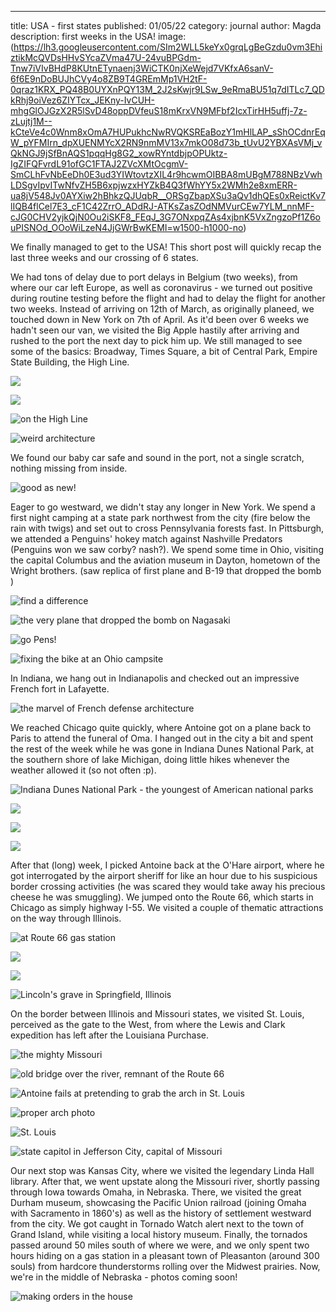 ---
title: USA - first states
published: 01/05/22
category: journal
author: Magda
description: first weeks in the USA!
image: (https://lh3.googleusercontent.com/SIm2WLL5keYx0grqLgBeGzdu0vm3EhiztikMcQVDsHHvSYcaZVma47U-24vuBPGdm-Tnw7iVIvBHdP8KUtnETynaenj3WiCTK0njXeWejd7VKfxA6sanV-6f6E9nDoBUJhCVy4o8ZB9T4GREmMp1VH2tF-0qraz1KRX_PQ48B0UYXnPQY13M_2J2sKwjr9LSw_9eRmaBU51q7dITLc7_QDkRhj9oiVez6ZIYTcx_JEKny-IvCUH-mhgGlOJGzX2R5lSvD48oppDVfeuS18mKrxVN9MFbf2IcxTirHH5uffj-7z-zLujtj1M--kCteVe4c0Wnm8xOmA7HUPukhcNwRVQKSREaBozY1mHlLAP_sShOCdnrEqW_pYFMIrn_dpXUENMYcX2RN9nmMV13x7mkO08d73b_tUvU2YBXAsVMj_vQkNGJ9jSfBnAQS1pqqHg8G2_xowRYntdbjpOPUktz-IgZIFQFvrdL91ofGC1FTAJ2ZVcXMtOcgmV-SmCLhFvNbEeDh0E3ud3YIWtovtzXIL4r9hcwmOIBBA8mUBgM788NBzVwhLDSgvIpvITwNfvZH5B6xpjwzxHYZkB4Q3fWhYY5x2WMh2e8xmERR-ua8jV548Jv0AYXiw2hBhkzQJUqbR__ORSgZbapXSu3aQv1dhQEs0xReictKv7lIQB4flCel7E3_cF1C42ZrrO_ADdRJ-ATKsZasZOdNMVurCEw7YLM_nnMF-cJG0CHV2yjkQjN0Ou2iSKF8_FEqJ_3G7ONxpqZAs4xjbnK5VxZngzoPf1Z6ouPISNOd_OOoWiLzeN4JjGWrBwKEMI=w1500-h1000-no)


We finally managed to get to the USA! This short post will quickly recap the last three weeks and our crossing of 6 states.

We had tons of delay due to port delays in Belgium (two weeks), from where our car left Europe, as well as coronavirus - we turned out positive during routine testing before the flight and had to delay the flight for another two weeks. Instead of arriving on 12th of March, as originally planeed, we touched down in New York on 7th of April. As it'd been over 6 weeks we hadn't seen our van, we visited the Big Apple hastily after arriving and rushed to the port the next day to pick him up. We still managed to see some of the basics: Broadway, Times Square, a bit of Central Park, Empire State Building, the High Line. 

![](https://lh3.googleusercontent.com/dmx3BgFqYnep78H76DVyZr_H34e9_5KWaX3kuIbnei0UcKUYXwSMOngmsUUCt1KHKOwCyQ4zZaXWMgRzKy-vEL5kaEGczgSbxOTzHNQDKjFfLsVaf-8ei7E7Iz1u43SlsoJ13ykCVwek7ILAAZWkahKDm9VscCOlUwLPrqpOJxgfRn7J7xUc0dtN8aYpexKfKzilIwh0HrAuJaLz8uGrumBqCK43ARNCQWngqofh030gHw2kvCGQR_Fb5SQ4yenr2ZkOaxSsfXc_Ithc1FhZBRrulJu2tHK69pHsnIgxYvj487IMLfvZfiLlHSJPZP8Ojemgq6t0eJLEooTTzbQNAi52vSYJ8MPZnx7oFYjKVQdd47DgFRp_8kKusDRyk8XaINkIoJOB_mpJDX8kSy9rxSx5gHdH1sECoEFkb91gPnJaG_p2CgY0QuMB-LRCghXnHGx3qync2_O6x8b0QqY-aeLdufZwQEme1-qrYwoXlNBQL1tw384cqCcGPBplR3A2QBm-WG83PGrbElG9MvMoesuPCYYxS3-jcQNMIee5CruKh1mFecWQQQqKHfsYvY5OFlc4y-jVrb_5MXMAiC8zCHhkZGXrG5vHazZj9Fw9u0H4D9uhTIsoNPHt7fri4IPFGJmy_en4ula-Ebql2QB1gk2eV2e8hsDCv1x_UJmSFDo7Oy6ZKIuc6tSz0N08li3BfQyuxS_TVug_Pr56aBFoA0RTczZa18x9knAo1oYJUqNcCYzsC4AO7exSuXg0c11fOnUjGogL3pbFxc7PVQ8teaZso4GOo5d_KhkhmrOH1WIUUqkNiiLccA8=w1500-h1000-no)

![](https://lh3.googleusercontent.com/rCkFOIq467tsk6q0O7cgyDp5QEq3F3Fp39D7J9_4puFfyghjdw32GiGvaQN_FOnem4T9LddLLWyqt2abskpBKbqesdLPcWHN4-UAb6CNCPGqyrmSlh7LYTPdkzciq4HZ_anhE8YnPspszgerbQ9RwusMFjc9AXNeZA4ZkiIcAbe0lEV51hIFKghUubE3rgoy32hJb3VTW1xCbwliT-fm6HR_dA1SkNcMFLqg9h5TbnPzeeIjsN3KwzdH7-1Z5h-zfnQs5OCufEHg66b0oR7Ky7lGo2je1cxxnffGcMKt2lGCNRZZQf2VCAsMiODdXV15LoTE5XX6jI1R3hrZjbgWwwD6Gep6hMHMVxUu5EZhopXwvgLk0GpPEuA94aAvvCPWeg5l2DAhSrg7hVeriRwlgisPyICRUnKQ4NW7NXWRmrI7YOQ_jz7PJ125v3sgAxvqATZWjENKktpcuSxQB4QFTUUetvnd8WphZgsl9fYR0i6U6XVBl2YbBZwSyh2gJI1cMLbxbjY3CvdBNBrBSWEIcXMLLxKJWu3g-c86B3RzPutKZOXxX8NuHSFnG3vw27Fe33jv13hYziA63qwdAg5nqTdIhp3ax30DM8XjKVZBMdFCsAFsraFVbG_Ai-AUyLobFZZI1BJyGA67tenyv9CM1q7ylABN0rFoAiVtATU3zDphNGNx2-Z4HpkMz5kFSOpPJ8wi7epen-gwmAnMig7sOWaDlRO64lMEWkwvjvGcpSKu2K1uJayHOR0uThqG8fzcnWEjAjzfoFYSTiLyk8q3y4iVUY-3hiKJNT3P7rMVUwF30Y-EgIROnmA=w1500-h1000-no)

![on the High Line](https://lh3.googleusercontent.com/SmBcb4iHNj-VQRmbZbKM2VfBwKxhnzrpQddW7hzPX9wUGpCR-os0UKL7oQ9nu-4Tll9RtSsDyQ-2TRyWLg9AkXYQbq94RaYVKz2R96IVeZ71Hal6R6oVu7hmH4Z1LG9d4UoncVvNqegSt6FoSiyw_NG2_4nkut1ErPlrxPukoebnEwvXMAm9t6nSyKYJvQ-VBNel4D2C9TKWgfvQTfiKI2QFlIyd8FDF7O6P96TNtMHVywTSvE1gKoVekEI7mqe1qarFFTLVjPVdtfjaTwOIHjZdOpNIqBZzxlm4yvglVRoGtXFDWc5jvULlVFvg0gp5mdZrolt0j4uueWbBkh92y7LKteOE-6O6xUBV8Vh4Qm-6g5zA0e9QsVc_KClqT-RLcWOl-jYaVhq-TVrwetcFw69v9hT_PqCW0A5hnOwL6IMGIlW_Y5hTJe-cwKdq4mwxZpDM9rO5717C8m5fDxc4mX-cdgqYX1i1SzKctFzi9y5yccidaYFOJ1Nw6b6IivfGYTBSVss5O7PIv37Nn_eS-6UXzR04v9DGx7EnMWwZEonLhVJFM3Qstxg7Th4M194YQ3mj2Po1gHogydcuQ-xI09Ka2E3MZBjo-b90CIJ3jGFK5DAHHk6Dua7pmI4j3hRcdwsMBlRJhBA5n05jxTqmy4KSiKhJoS-l4hgBIu_MjqqUXA_--l_i0Wf_lC_2XJW-pF4jZz5iD3JgjbgUwzMLJ0gRUjd-fC711e-clcEa9JMiVJoNjltnQkHrtV7DQZeWiNuH_c32F_EtF_eHdOv30Kis2_lNYYBWESTrRW1KIAvTDen_35fDRq4=w1500-h1000-no)

![weird architecture](https://lh3.googleusercontent.com/sSHCo3vV_BFCjdOpJ-Vm_DsphfHfcJeHkMYwnB_6fmUAU0jX5I9MKD8XgKCe2wJx8ReElGeiNcEGAYDZLXzQ9KzdEod14RZj479bvAjlaAH_y-JjRLy5nzy6BaYdzoPQwsr8Kgwy9ImzanHQ2fGJYZZtaDoHaMN4oKjZ3Q1R3y2P0j7CvqB6DxbvM3MMr8Oa5j8R30SK086TeuW2SdrtzkUxj8phnW7OjCANQFVAiWsGJTGC6d1rm0i2FWHC9VVuC8m-FomHXkTtgQNBnLu-hScWK_au5zL6xMG_L-LW51iToWTJPYgcjlFh7A8uT3v0zLzjBzh4y1WytZX1P1qan6bg3knVVTUkz7a1WRgqlz_EbAfU94ygaL3aGU4aSNrJeMT-3XMf64UZ6AuHVMtP7FbpYgF_fXRhexPcEwAzwXlLWtDrr7b-d2UkLKb5Ia_w7dh3KBrrX-hHvdLCDkP3RQTIupWkdoriqmuIyyiTvnH6S1yQCJ_T33Etcog1sAK23D00Km7aFWlnpAA6HjCEpUuklblan1EwXMHTUutzuhdm83jLr-RfNT2kNxLziXDNANqg_air5K7ubWKRot5-bv09Yu2A8lKI8RfnlkIu6UvkOMR_WSzQtaijQ4kbq-BDZSnz5ZScvCE5lI64o6mIKtZLD3A9W-FSPvOfX8UfRjk2_4qw75yWlwKOMDsKGnZYYn1sLlulc7hJ_vieg24g-tjWd3-NxywgkCueG7TA65leU3BWs5UUtTu6tUaGxoFO7IYj5MTrv_Es4y6ibWgtfEw6LyHPEIUYgxTBRNONnr3UBBlefuTZ14g=w1500-h1000-no)


We found our baby car safe and sound in the port, not a single scratch, nothing missing from inside. 

![good as new!](https://lh3.googleusercontent.com/08MsWfAsvtiWzW1gF5OJELE5pwnp7YqyJTMAX90-REGQmCAzZqZb22HoEc71BaEMl3gk8z6JlSstdaH6ic-CEiyoKr2HgdOe81tnjjFZwTR-MizD60a_gTPMX1P0vI2T3j6TTbC71MfGiK4Egil60bnvVNEbC1lT3QAbCloofKPpRAzvdpNJJyzK8BVABn74W0nvAhD_4uy7n6Bqmf2N-Bg2t4xyhHwPageA2FTpD5zkp7y0fSvwAa3MpQLImCPXILfKFmY4xFR4p8u5kckf6FzkAHfyvOLopdBpQSAA8GQNW-HHIsEewgxsEZpPBWK8zFsWyN4Ibqph3k_6s2IklYq8lz_x-9HRzneOso40uuUNn49IhNVgBOUOQIPp0NgEWVieqFPK4-UfSTJEv6qTmlO_bVJmmhB7soVIlqzh7KdvhgL8gkmw-kXoAzmb3aKsFx1ugWiAuz-dsyyH8GwuS-RsiNMfoK3ip0_v_55iGeh8M3GANPTUQjbW5eoaiI34Hucu1eZX-aJ-N-HJ1Hyxn6vOlVl-7jaPhBAQf2n9wDSfPYRgLWoEhznpto-sw7KbmYYPK2EkHos4dS3LeGJrF3KGU4FihKL3F1ZXtZA5TG_i8Qnlu18C_FJ3qg4SvGPspi1avqZUzAiWjgYVV8KWFeraw_zlJG_RjA3HQGJ4VnxtIczKa7KpI36xb5cf8a_HeQv6ZMmzY3cfmW46RpyS17kVH8bHr92Ahj2Jutgnzq3b55_Ji0fMmdr3d4FikWmzZgka2qfZqcGDVvN1hIYguTdBo9ULVqjovPs0OS1C-E02AqhccrQTGqs=w1500-h1000-no)

Eager to go westward, we didn't stay any longer in New York. We spend a first night camping at a state park northwest from the city (fire below the rain with twigs) and set out to cross Pennsylvania forests fast. In Pittsburgh, we attended a Penguins' hokey match against Nashville Predators (Penguins won we saw corby? nash?). We spend some time in Ohio, visiting the capital Columbus and the aviation museum in Dayton, hometown of the Wright brothers. (saw replica of first plane and B-19 that dropped the bomb )

![find a difference](https://lh3.googleusercontent.com/hvv-jcgoj8ztihim_lhjpETgcUzpnSqE1SGIVWXOqLMq7JHc7j0PvvRvar_9ovv0FUr129Hy6f1xpy-lieUqauJk9FnzjgVGdBOvk4lYYAKrgdrQnCyKSMQWTfgWvaRLdHrTVKgI3sGU5wmaTccQeCV74Jy3R0SUjpIRVShIrh-vriP13VnaCLJRA8pWNLzjRHt1XZru0u_shuxSjDKmDFtNYNKzZmc8OzHD1oK7hanilbDZtt-dduPwSYfocHuLbIFPEUWK_nRKoZL-SwDS60-2ymAWE81O30e2JHVUIruT9X1YFyEUvorts_zrwMHta2LxG457Jt80RaojxalfkbhXDHsamUQrjspHhT62CVqJHjDoFhem8r6XSf25AMsb9t0D_C5jNPNkjBKdYVRoQQ1GSCqGL1attDhPHyT5aHJpTlE7hd1tgNWO3G_Co63vFOGstUgyXGmRs7-0INGBULm-Meqw51LBEXm1IOU-RyNTgq2ZMykn7kX3BsTMARdcLQMEgFB_wx7UXIFn8Sbt4m_CubZ1lgPZZgIddpUL7Vr0Y3AlqtWoliYHZIVyuyPiyY8TxpioSjTmz_ri3i2_ijpQSOfG7K4UhNzoxa2UHD3bvARq7rlIwzd0JaG5l0yjuP9t6xhM-pGqopAzUvot3rxAgozOhR_swCmCHekipkgaPzMSP42DR_9YLlkepFl4HR6zW0osJpqkQIn4zOKXqI-CGa1ex51g4kNcotty0KnVGjVushMzr0XXtB_b3pvmf6k02z1OULq2Uq2tqVetKO_iSBmZYfu0Qt5X0_AQqih8FMmkeLhI7Z4=w1500-h1000-no)

![the very plane that dropped the bomb on Nagasaki](https://lh3.googleusercontent.com/UMEaDQAHmXHNp_A-NV_yDHb1-syl4PcjaBYX9XVEqo1QLpywu8Usnuses1iBnTGVfmDVUjbMwReOXty0ulgu8QWYrXwf9yPyLzCvNxvG5hMTxc0W-8msaRFQSWW7aNIXV8IvIVX0Q3PPd4-83v-Urn41M1sZSoAxQBDojKIxnFcS6xhYX7Hj6jKEHzrDnyP0KUT7-zZ0LjF1FfrVGyf0x0SFHfFET22mgi8ZD38FjU24WGu6DZ8Yx9Xfnq2S0eT05HB5D4jO45f-TMickiyOGR26xTRkW9H70a13wmGWBO4X99ZWWNGtMd9vFDls5XHahJiPNftbbODfG3HQMU1EspV6Q79wGGBkTRxVL8TfJAO2jCj694pQ2grTZKqJm2EIzUyIM3FIWBhL7ylddlo1YHzhr1hW7mco93ZZL3C1iTncF67MfQ6DtBQMbgTEZugCGNqm3vnW4dU9EoWDLtz_GbhO9DAfSDPWlXOc24WhWQ2v8EMigHEZNSK_dKK82-W7Dyv3EdqzghE18hHhyC0D5HOwLsSMVqpCjpVwEP_NVgy1mZT1RTboLQTmvqmFJqEsHRq2TbHQblCQei0dlXnPkUtp6DC-5K7UGunMdOhQZhEjojK_nuZk7Yn_aL2ODzdJsrKWaNuJ6O4P3L8HCiGWxR5H7ub4SS0SEhmXdl9j6tn6dUWFxTvCdBTu8wftiNroUmt9wUIpCLnA8ljIIIlIKC672YgdbJWwvu9DCQ1pkaMLJHt01Dvj4mHZEh1SJtsKRXqOGFn8IPWdkSnE9MrtJrqhrmH0ZG86oyCPj6jbnhaFJ9sFDaiYpr4=w1500-h1000-no)

![go Pens!](https://lh3.googleusercontent.com/6YJkJdecU0zKD_NCVB6WMPhJ2S5m8h8_kiiKbk7Vnw9drPTR0yPvNJCqkpCj-ENt6r6ok3oGIeWnW30S2-R-B_FXJaIrHbtpN1zu7wyXjVp6CzqbdkHX3Foa_bMvU6F2Lj3j3HHsJsyvpn_ODsaqvYd3Zv1-xsYr9gsTDLpqYVOuaVm-GgbJtqxuZtdn1DQyuRE2EvzRegS5JAcw86ckVtFiN-F067803lj28Nq7M00EWspHQN10AZPmFND22K7EUp5-PccxNsIokHjpdTj35C5Iq7DnuM6CgZLN6ObtK8MtYb6w5MQdNjNQYY8-xMSPFCrWdkzYS8LZq3K2vns942jyzhAngdJLX9rWc7dMSrvplIUO7zMha-b91kGk9yaDy_oVAw6Tf4-2WEkgM25OiBwW-HzMRw2X9NWNC2oKh1lFY7x02nOsrcS4R8Mfn9ag0NcRv3xucZaVTTiHWt0rLZS8gPIQeDUvezvf-vMM4LgjjH7Oc2eiFW0UbXgSabm_8n0gXWw0vbr8GHWxv7ACkqy18qOCShysUerLIKHBBMPfguNsMItbr90ZKd9RqoBt6W1LjrmpReQKUHvsoT1vf_6S4WENCwxH1sizdskJ94uwZ3U3nNdYsSILdvQyT9td9bfqOBQ2C8Vcyy9ROnqPCUapV8tBWa79WbA5runf-KKdBIm1LQqNTBVNlMC9bMIoaAebVcFOxmKW_Dg8PUF22ASR-x9foBS378sBlYHLTv1NZraPFdggykbad1yzvv7e8Vn8J6Cn-6zxk89jcKQH7o9hH0DBvrXFttZmizRU5qjRR-j7sIH3AxM=w1500-h1000-no)

![fixing the bike at an Ohio campsite](https://lh3.googleusercontent.com/_SWg6T9fDL0BJ13m2bOTroVoW6JleGL1HckwUIu--bDgAjhmxGrCtMP_PJJ16WEcxByrJMDySpxN2UPM63LzZN20R3s1cpWt7iQwVkFlYh4hJSlutMBP5xLaNOpZJ1fdL32MXpPEqMDAg3LamY3IHqFd4T84d1VwH7I2lURx-6GQznFLBxzT5qF2WVGN7lPd30uwPVU5VLHiavW0SnwD3M5H90IuPLn1vuydVk55I8nlZIj7pTsk-Dl5EbDGw1rfIrodcFheLXiLuXn_VX6oE6nt-qyzysQtzMNnmwkOAI8ZnOM6tuSUri2YRjZj4meXsytTEcNaYbYwgNg0JM7tl_C_OQxeYfTeNWky2b-ANwnuXCGM-IP9PXAp-KMkrazIz_iuqBHTG6eLg1bDNIe6K10ldsqkskJjHr26U3YeZNR770lKn0I0TDNMoXxkHZJx1hpQGaB8s7fwDkc6Jcq-a24hUNNFbI5S6twEMr-LCEijqOml681QKsMBl5GFN5eyMp2sD7JuSLdmJI3k1nYqtf1Nv5zW7FXg2_s9Bdoplr7cLUOpPPzPdqNbTyAURhCk7eJOEDk-cmNK6mWpbOeyAJkaYra_A3u-Atb_SD-h8nBlfOOY5VNzteLPRqY-GzCwPU8UVoC1GaeEnhaYAaY_2y1BFFdQvdfyFrkrKF188UDYbjWjckEElUD2rT8OXfx-tf2jhXolxb_PBfaNE6n4eS9ZhtcYKbP79v6hzhI-8x0Ppo8EKfP_168n_a5LkIY64W8eLjPg5VmDWZak_FYEfUwmm0nOsCLnrQ9_OTkmu4hBEt2zw-BzEEk=w1500-h1000-no)


In Indiana, we hang out in Indianapolis and checked out an impressive French fort in Lafayette.

![the marvel of French defense architecture](https://lh3.googleusercontent.com/fdslEqNGz0HB5OctbOrDrayOhuE7dqf0hftIGf7VZGiDRqQDSERnVsE1HBRjTkF0I7EVzmblk2eiIA2FzM9m8Xzt42Mg-2Ht4KiL2YV9Pvpe-k7UGIokZDnkt9AYBwdncNNecaLy5hqrA6a59PiQipZ5_tv1N8OxGwSecynLO2uzEijK00stBthGtDztmKwpwEiOXwdYFhCAak1E2Odzg-4OAj1bU3LxuNItaEjvp-NKpE8DPI-2aXlAvOjaa2hXG5v2-8NRigG2bL76-rmhNKYyVVzgepSRBt3WgoalEhG0TSgdsCnmy8U1sUGyAy2G97e-jkrf6Ey_B9KmA-BbH4XtlQd_Dcp5LXmvPcBRC2QrSU_ulL0A4NBzCPptNU4V81wqCjN0iyZfaMqWNyGVLyOSrMUlV1G_Z8PRwTGsbQS6ec-jlwfxXZX0UCzvrAkgshpoO0xX5lUrNeZmses5XsElju8SpeZXfVgPM4I68Znu0ApLaY_rEw2ij-Mfet9R_UEyorNllpfqENm4mnWSvubUKEfWWfP6M6i6kttGbqr8_y1enjWwLRsJVAKlcQcIfZRMmr_z86aGeYzwRqmVVVStxgSeaAvLy4wJqLX6M_4e4DaggPTB7UnOFtLtqQmytiB3_A_mm8kVJt6fprEuzIy3qpId6SsLRWGnT4xJlNNZ3mDJuTpB821Rtiniv47xT4m1VOUoiGK3Ifzsa8BBbJ-NJbYJ3hE_YrKABShZ--P1CSb4IGYlyYqEWlxsxZV0_j1ZDWi5rX99mtoVfpB3liLNz2Hqe7Y7_nFNYlWqFEGszCs-cZ6NWyE=w1500-h1000-no)

We reached Chicago quite quickly, where Antoine got on a plane back to Paris to attend the funeral of Oma. I hanged out in the city a bit and spent the rest of the week while he was gone in Indiana Dunes National Park, at the southern shore of lake Michigan, doing little hikes whenever the weather allowed it (so not often :p).

![Indiana Dunes National Park - the youngest of American national parks](https://lh3.googleusercontent.com/pGkaoAjxAUtifdp0RXdroVRjaqgyA537eEiOcpw5p0h6aQLe4UGKCnN5q8tp6GrsatYDFMq6ewJ6_8YNca1I4uSHPdmFwsjnnEFNH2yaUo4xm-0JQOonhc8TNg_VbJt7uVcKGgy1yjvsRlflCje4zCINKiLpA1erTZZ5kCs9qLwaJiNM1Q_cvE85nDgAdC7RsGobaKCltsj8wUpFNIAurLw1C4rqDdkxYOBI9A32hsVPOfsSmw__o_Gbxh3YPiSlsE6NaI3-oBcZi8hhbBKhhwBvZlqPdpR1raKfAPSkYmK6CIPIvE9n9SSSFdm7PXNRvPJXKEvuyV459IyPzv8jajeRlFUiLsYTeS1g5nTWjkWl49p4JKHY7-4nBCO4suiraiZDZHJGi28V5-_iZnsSuCiTx9sGbpdWZDp9tf5ijmza0Zj-16-6kApkvA1lqZsVesuzbMYJZdxlNrpHPTjJ--jKli8ST8CxM3S8p7DGo7DjI2TPCnb03NVuwGJraOcxkeyE1MJRRwH3FHM4VYiORahOBqCOf9VlPlgznEP3AVxXWhQW3SwtcNoXOAQcn0mZrFUg0Ta8PfahB3F7_uKpJ2fr6CqfEHgiTG8SfywDS5bVmnfH5JMjBH42j_BzLc0FD4ojIglT858wBwnrz2KztkwQ3rPQTVFaIOU_e0ENPE-veFwnsN_lCZvKAjfGsOmaM6NWhgtqG9S0uCJfD4QhChhclD8JeEjWFrhOhJyajVRerKqmF32Trmedi2JKakDmVqkDDdMbkB9LM6E1fMxe6XGhYZr65ZSbpoM20EPQ623DbbTUR7JHKAI=w1500-h1000-no)

![](https://lh3.googleusercontent.com/_qeIpupckkNAKk1LR76MWUW-dFmPo9if3TFZhRJZEohSnFbdjLskdvtX3ehIvNDfuZp1AyXOydFuNEVM0Pd1Osv4eTLhUdRi6p0ZZenUOHigSzzuYvo6UB2cmLXocLQewhSYk6xfRU7BdWnjDHxNUDGV8hZBC9vU0xnneu8siNdFXdOatMBza7YhFOFTz-mn0vYicup5T7Gs3naCsRqEVVfI-qcbVD-Z3l1zgDRLTOlCD_qdufUWkx47fTb5q5mJiuXY7PyZS2f0TXSAF6IAz5tRXFcrm6L4mWJW1_F5Td0kX374BS-CIptWPE7rgmQh9YmEYxBzI5KLm4DnxxHKcmA1kfQPaEA0hACVHVnUjGnL1MNaZ5oWh-Oc1SN2lo11YC_V7pOZun479VF8Sz47iRym0RRYxK8sXkGyeQ9s_cS6SFotSwC1uLlFFG1984oixHQ3Psyuzne-fg0qwyIbIjzL9qwht2aj1xhhsa_9ChOIY4ZcRksFCQsfRBlBWlTCfuCVZMGOJSqb9nAqqHEc3xv7TU0sYHUC4q0PcJQ1FxFPgKGcoUKXyXLEhYo9EgCAgMMVYOmpLed5MBwQc5iM28Y8wbvGlw-4cqJIkIGEOf6O8j7-dyExLRljSECI9bFl2UdpKV6DvVJWHsYMeMuPpmOeII7P4sqSNA3DXknttE4ly7yA8T6DcJbeMOu3UOScSQe3-o2_3YD0bzoAO8CtRYKFMElZ0AgQlaOitVjqeLo99aBMu3MEFF9LlPwwxvCRQtBGpMnK4n236RuXiAkyyieMGC8mpjfSDR9HeWKxwkZmWxgzmzPtvZw=w1500-h1000-no)

![](https://lh3.googleusercontent.com/2sTLjigAcalMp-sAI0r1EFd67bzB0sOb2IfQHJgLjZDde564ckH_S0HsCYVp_XaLD3BVEFr6JkFV8RFE82WszDxGcCmPMawCCJO3SBQ2121Uaf-FdSz65SKfRrmQ0xah5K0QFFZX6eFCcHQ1VDrVccUuP3BVOLynWwZvAD8QiRyhh0CdfQS6cvl3cdncMSN4ULNl6UNtMeWEH3exN8oFCdYE6WxS7RAy-4EWbPMxrP7aNPXXu0BmwP-n1WURjkf1bRzCOYqawIMe2yHDApZxcPRHJk5lS-nWTlbmzDMWtZlI3kYOgsog9xsSwcSgpn65CK5onNqlvbBqhy8sopckz_GowUDdEEBbtD8QOBRa6FkVqu-5l-H-dE5U3PGVJYbRY_OP3VbXAmNFr_O8UUKAYH9GOJa3FSrV-IHR8vIGA-JzMTR5xUMilKv0ga0-9H3r7HLEg9km38omjldDmmXPnHxJNXYzhdVdEk2yfy9843pXjeTuWNmTI54SgfwEawXI-cGLbrF7Q3eeSJck7y_H47yjid7xKmsbOdCKcAqaGYLz3kMQH_5VUTgGt1lA22UqActDDJ-NOQt--S5h60wUVlXCWt3kuGow9M8xPSxntqYUCv3iM90vaXsNhxM_5O9DlpRc740Vrbd2SKY82YcHmLSP52Osskzt4fwEiFtpridPeURGIck8nivhW1wOuwhfOL4YiU4e-TVA8ZDWJqimLmewzQokdx3BgrpLjdawzYh9GftcY0hOVoLgLrLFm-PvJtVB7l69aITzoJR1M4T0eG0-wauMOkJwGNq5CvbYkgtRdpiTEb10P4I=w1500-h1000-no)

![](https://lh3.googleusercontent.com/_sk7RldTbDX5P75_YceiR0eXY7Ng5wQfDvEwM4IFUzz7VbD_6tZWLCfipaEUgC9E8GcTzqdzuL8rJdF6HhuBhil6V5Q7ArvfxaP759SeoD51I_5hIE4106l5gautlTO64xs3TebveTDsw8RAhHrnCQh86Ml7jOlcXhD7Idl8RQOvwQbRAwNWS1eHfbSUjMNKgS1AS-PEexnyC4UcB8-eWKY3oO4Z6SLKy-RKzdpK5vNpcDT1BBoFY2pqq3OvJLdUZeUExxqqeXeGt0e34MylD17L-oO8oLr_LRC1Xiq0bFZgCo7ZC93Lmw3sr4kmY2fSOQDitEZxso1a7DYqVa9dKQ3D8bkth7b_bF0sNuDLfG38aSPBt_dvIQayJg-k0jTNoelItJ6PH_-lrN1oQDDJ2mD1aeJLeUQsaKlkLS3zHxiDRbU8E9DnSIPJUY1tAcfmInNhBeyllcL-uH0VtlyUlewrBZcNyLnOd_rRWpbo4Ds8tc__2NtrNplXIKhyU6R_M9vJAaPBQDsaW0IAAi5qfX9X7_rl3x6R4KLO33TOtJ-eW7mdzs5aTR7RkGFYX8KqwvLbVWd0SKwLO3a2cxCnN9djQcj2FScm02jDZwBVhaTQfDLz6dJ55RIAJF6g0hVAPXHBsxT42n81aV4SNC6Pwqg5BBNnTEYu4hzDzlX7qAq3PYQAGwQLPW8iCWKTZodBqCU10LL7N-QdMj6KvNKDjzppHWN5xZ5JoxvH6r0k4_8TYPlEKmM0Nh_mMx5Yq5942pKzGow9Tzl-Phl2p36h4N_n_81F2V7tolCqsVZC7XPs73DnyuYDzSI=w1500-h1000-no)

After that (long) week, I picked Antoine back at the O'Hare airport, where he got interrogated by the airport sheriff for like an hour due to his suspicious border crossing activities (he was scared they would take away his precious cheese he was smuggling). We jumped onto the Route 66, which starts in Chicago as simply highway I-55. We visited a couple of thematic attractions on the way through Illinois.

![at Route 66 gas station](https://lh3.googleusercontent.com/Tz86jNheMLS6HoT6YVpxV5egHtSVPE9fQIIjicvHO9cdIkV-8xE9AuZ9ApzOvZ_p1ql30yibgbf4_E8W8Dn8jjEJS3F4Rk41foe10gZzXYwqwcP8aGA47A_r88V-Lv2MkfOS33zeAg-l8hWA__11ODaZQuEWl0QnxR4-adoh6ebcsNk2f1ux9HyaTHPpL_VBuJKd_EhqRT4D1DwfSsQ9dZyAxrZXFyniEy8Sptp-VGE-N6acJEN628gMR2FOQTFVFM_-IoGJncBHwDvkunqJQAiVp0rFj7prDo4aGpOYw6JVXrk8GVzyxr6aDpzcpOBhz_ikRxfGC0GOgtw8hEYoo9xSFkDOi_FvZMlU3xDu58R0UCtqy8lPH10RU0qLw9q6dCwBG3LDgnhQqotn-PwvLu9KzWA_OyurWv89GyRw733qGgR9T73PQieeztq24mw4W7OYU4cNQOTfPS1DVogUWMo-XC5o8e6h6KAOL_cgdN-g8mn2e2Q0b1pBnHXinp3KyNgXeczTjCJQpBVO3iaAn3UvxyudJbuuhQtFs-Jth53_cp_hsCZjzUcvk38WDfXG9Bs6ILgiSOSgD649yn7mKjObL-WV2WeojlIUU8YPVg7CpiKiJbPzPtNPkfIv3YPHLWe2Iu-tWJ593M6vOAjnZEjTTjpnHR9m_lM1FkFLfmsvAn73LzlXQZVmP3c_zujHxX8EqCmUeTxLeoher8k4Pzw_fgmKU3TSweBm7s96iVnZy9-00bSA9p_q8S5aXbTqKJ4TV1VjPUyQi7vEZWpQvI8T2HLpbIfvVbmBkbr-w1ijukq9n1rd-cE=w1500-h1000-no)

![](https://lh3.googleusercontent.com/ti_LKjiWtBdz9Y_VGUj5mdA2q7AQbV0xaJObDQdUSOm4d7iGqlXLuxDJEKFaEk6nCiAlPf36ZuQKail-lt5DnCT1s8CzQ3TNZkNEus1H5vCeiwq2du_LocuvlLCLVJjWEbtP88YY31YDD91NxlWPOb9wCtrElXOPp6oef8jkx0pTGAcScp0QANlm7KcKhknhz0FpGG8vUtoqFFXliwSwsO_k64DkH5dauv8wQod70GZH2gZvUyukR1LVz2qxrb0xNLybWIhfVFZbYZOFhpmF4SZyD1RzlCPhy5UaE_8jq-jS_zYnKjrDEUfrpO5AGWp8tOscprMmpPDeO2CzewYg6RSMKO_3B9XWvRcQp_jg_OGd2lBp3PgM7DqcEQ4pbcG2fNgbIF_V27iAyD15cA90PcxOxwAHZDQfS1-fUC0p-gNGXRXRx2stE1YtPlO2AELVAnwbjzBOW0pPbrH53tU3gw4-Rbz45-quLwc12yatpli6qSPVNSQ3HlbKHYfPIcefWwL1VCfmjJCjwJqq6PS0ugevEIp7BauFW4tlIbcFsLVjQzQYAF1aBMEvWyJ6i_wExwytgGiHX6842faWxQ3riMzPQwJ5x9kYQcXn0d61sO7e7EDCSkWYf9u5IN2tvygKMfMeqMoRK8GouKJb0pO3rUFf7HC1GWz0ZuJFCBN0I5kcLqV52WUQuCCFtLaBpeu9EduVNGWY_PR6tiM2tlUb96SGdkjJOqvPj3igu7M70fTvndRRbdgBSWFMN_KlLal_HdIGuClhaUUNBGfuueo-3XJgX-e2XErpfdm9oub8XbgtPRIXY_bjGj8=w1500-h1000-no)

![](https://lh3.googleusercontent.com/aoD5CdHKqdDd-LN98_hYY7awuk1FHKnuri9a3Z8AH2jL_TrciqWtpgt4YKCUtu0m3d_2XOJWPDydWcmqjsGzHW_uTVLhWXlV1cjvtBUXxdspapliyuz0L0Dy3gbq2AH5ovAMDXtytaYbjXt8HpHFb6vAHkhyeWnAO_-juUUK09kvGdkuPapWZY7YksoYyOr1hdEvo6F2kMwXktpP2nySP9gMY-S6B2njdhfRzX5RCRkaI4itcJdPOvNExmOLwxLKFO2ux0o9lR8xFwhad1E14iJOWAjnCqN1ZtF1nXdAocEufSMiAJQseoasS1F_9QkDsBdVgHl-u315xlbopA3XbdsECJXWqhdif2EnuufLzGkAdlc9GYbs6qz14FLC1UJAhLfEn4wg7DJKSFG4B9itXHH2Bj7bw_CRKyK2ecV4Gf8TPAg_L98H_W9f9MJE96v-EDBQVAVOa86y_cF6WUf3FSZnF_-8qAFKx6CHzxaI9A5IAKZBSkp7YKcmPDcr86cokR_KPz11H3cjs60itM32fK_hVYOxB6ZUdbgYI8kVrgEqJ4ii2441BBY-gRrx1F0K9BUnEN0WQKosXDfoPq90Inj0eYCPzAgK_4zawKDYkWAZl-iumnlGHsEBZkngI-Utj-v6GaW1LT8RV6mCmyh62fOpV0S7Tb7zShnhWE-D7C2rcFMDZrxNnR8dkIgJZe9nH2gAvNvr8mlxkdhA0_DsYoF0vn1OABD_AMhHzAdU07p5Bg74kjnDSAUBfITEaenEyMfaQW69gAVTO8X_F3ha5UO6NCLW5K8C4EM0BP4VOQ97qHbE_GJ6QD8=w1500-h1000-no)

![Lincoln's grave in Springfield, Illinois](https://lh3.googleusercontent.com/9G769l7SEBZeFREuYY1AqrioVxMjDnIH49IybsjjxR6B4xcjrjCyppPD-nj28QBzyZ37vwUNmlyx23TbEFsKz8yQHWL6_MnbrooDxDT6U97RyUz_tozpLw7rV3DoNxQcYzI-rqNhyLdB-gTYtj-wPc71rurbkMdrMnqlNrwFpoV9iB55_RNjKjyAfc_G7vn3mjJfu5NrOg34X1GZVJIJcqyghe86ObwordLSnWRGcF33TtJ4klQ_b5yqNzWgBym5oLjlYchmgkY20Sx-UZevCWcTFYteTPFNWgQ2-BUMiGNpPBUoN3G2ezzHG3FzQ-9QkV6kdABiBqNkKLuIJU0Hs1n1wTvuH8hFYA8qUeoEZGqql47dUtbnvUFpvBhddTrmUUKo2ZXDaVar0kVwp8Xyy_hGciWytcSjiLjTsXBPm4-VmLa8z7trILq6YDegO4202__4HaDUi9wL_91zdCVImG7su_40YGBKO2LBjDsLXLEWhG5jF2SXxofdLYipv0buXrh8379eh1E65l1o7SFIVi72sWPMoDHavE5HZB3QfXDHOz1bK39ATDBydhmhCQ9Uc0XkyHEJplfoCDRXs2MJVQknlxAjfQbRn7OU5BKEkfEYH8RUvixEyxaiYMODhPTljAacaLmmaTzIKOvJwxFdNAKpRkkK9ISi1Tl5bzonIB__d6hjqVf7rJ6yBUJAhYB3VncZVWuDKynZItGJf9a6FLRnPsNrqYeCw-IZVFHjsCkNpJf54DWWJUdNRxNDVemfO_pxcq-xdFPoIfzMiMxjKKDzl5XmG54Ikvl64YjZ8phHpuGjysHPMmY=w1500-h1000-no)

On the border between Illinois and Missouri states, we visited St. Louis, perceived as the gate to the West, from where the Lewis and Clark expedition has left after the Louisiana Purchase.

![the mighty Missouri](https://lh3.googleusercontent.com/L1Eo06SQQUaEt8S8zMYHdlNn9Kw8iUN05C6P0AY3sKVnlEF1_50KI_k-sGb6LL_-qUWHmXTP73BaF-nbWSA3AzLWXVfilj35GrjXFLn4Y8Z-YP-XJixBsbwyYnuV4124jZVinA5TrRdAIFm2f8OSySQxPtt7JjfJHaRS9WxZ_9-Xdef2PLXJ4KEJkBXwcQqJzYph8QakelHtsN1KkbnKzlZT-1jeT2A9PghkWoqoiGafdnSvQjwStpxh3Fld7orv0RsI4F_i5Ipli2LN1GiOKw1VEC8abSGxx0L0tnZopUsywOFjRnP7PanU__9CFi1sG-RCTf68Qdu551EK-f_IGxbioFZvSPdtrlaDlXlqbK36cOGOj2C3IOZSoZabXwTmhyOQczgafSNUDl1LhUv0HKGSwyBG1y8RwzbqOhdst7VcsfPJrxqC58rde6cEzovqsZ376BP79bGO3L-83KMhNfnKrY3dbLcv1PQAFPWH2ewAZNctXhArcQR73YK8nhy4WETP6-cuCCKgwbPPSJyQqmFCqhevTO9aGUPdQcsa85nkhyn_rRPFjeA0IzLrEAs80S11rhvQbpt_0S7iErB1SRT9tjf4aczK6l0ZDDD1pfuh1f5j_DAIWkdE5e4e-lGoImF4Txt_HSAKMFyg5HdV1pHBhW8gb88QTYLvJ0VCgbGx-DSPIICcgqoBLn6u6KKNCsq8sYNvdx6yF86vp_8zYgVX2P1iLk_uxhX9MzNe8_amagTFHeR5cMbLrcBI_pef903HKN4CP82K_FQOCk_mvoTWM4StYJ094T9GSNK7MuThtAtb1Etx2aY=w1500-h1000-no)
 
![old bridge over the river, remnant of the Route 66](https://lh3.googleusercontent.com/d_Zq1QnqLGw9RaSbm17bI-tf3a0Zuq4oFdYBW8MGto7NSGH2ipXQ_POiTTJq0R4TtMhzakj9KOetv0n88SLlbuDZsgbTh4AAy3ReQ0mUrvhA_jvm3WUF2Zvn3M2rCMcsfwuC52Sh8r6MemoWuTdeUVofYexcMcERcz-d-g1PjTI-1CHyQuFZV78pQaxWw1SFE9QYD7TaROiQxx65kdPksvbWq9HZ1AoWAaWiD76y3lIwnzI4dj7gIwgd4N4heQuZYbXFdk2X34FQ2CuCLYnRYNBPMo2j0xoAnhIHr5gv3gyLNPQUwOdaozDRqrfX6JpMcdEO-Hy8mUYqzjAjjRfeGR_txk5cuDIVZ2HZw77tv_XB9M6abLju5wAbzMNw7YnWxlPD_nz8WzRQ2I15D4dGTHd7rpRFeJpBSbrwQ1vgw4jFigPpQ1Ig4AxjH6aJ8bZlzZhyRGkwcmLGEcc_74UB6mAk0b1nGZDAPsGaIg-9neLdAl6JTxL-s5XUCvGqYC0Zvb5Dd8qOc2pXzhX61G3JfgctTAXtFeL6xKVg32MK_uwtaE9NM6IsdmoVJ140iPu98fnSjopa3EJ54GQkEOcWvMVnEwskxFVVeQjDsv3i64nJKz1x-kaV4Mf5K87hiYF6gvkrWZInyQY4f3yDNh79Sd6htL1QOQkGyO0f1vLG0pG0AO8_-hOpfUBKtIDDs0dsQybwc7nlkt2P8oi_CQ_Ng7gClyE_ftUwcVE-HNDCG6VXcOKkMVtov3uB8yt19D1XjkDxB2p-4G3YXayl--XS-BqYT99slLs_rWZo6isLcgSngogPP37LRlw=w1500-h1000-no)

![Antoine fails at pretending to grab the arch in St. Louis](https://lh3.googleusercontent.com/vf9xjrFZK8q1Hin-2RuAtHXd7AOoi7f3Pg-ICn_ICkCO5P_fIqtCnUMpZHBatnkq1EqUXLhwBo-gAu_CXQkxsDZAUlyIauyt3GfvbU0XjBPjq9ur9ByM3Mykdby_PhGrHrqrYCC89Xn-4jRConoeYWZjwK1LBbv1h84nCZFqLlEwojZ4Ot1pZOxvzXXmeQ5-abOfrcYgpdkq8tzz053_rz9jmQl7uhF_mnll271jNUvewtDW6FV5sqyQEMuBE7yCZH9cvOUSIm3GuOUFMFcMs44-QuXze4sEDVXx-1GzHy9QQvUxgTXl57nroyetbTsuMjn5LibpkZ8kI1GzvamORClem2fxeJlPt1IwgRWQGpx-AIUN75RadnoXSEWsa2staJHWlfYkrBc-NouKCVSSzCM5Ects4QJIUyYSfgoEhxyuvwMDjf_JQcmldnJXklMMnbH-vTSzBZ61fBbpUqJmBgKeU7PfqdjXnifMGaoGbypjJKOONVhSyuEKf_1x9wylZKpr-fH4M1QsjKLI_CXRZzoTqHg9sg8SVZZnwgn3Rfh25RDs3c2oxNucd3k-pfTG3Z26F9tP5npwH9Lr4e29VeXJs68BsymjRbm1M9scHS2M0lFCtBNlupMXilE_mtPLxwV62zILCrCzcIek7hFqq-kNLJrZZ0PQyjPsfgnPbkxVas4MuARFxYOyYTteGqeWaUW2iF67pmD7PlkYzPOQZ2KYnIkENIIHZGBjRwZSgCj_yjy3h-5ezspmiwUZFJ8y6CBanKP33MVZsMCWm6vs4AL8f4SuzJaG5QyWir6UHmVn4J-2qXGOIh4=w1500-h1000-no)

![proper arch photo](https://lh3.googleusercontent.com/MbNne-oOGYCTNcQsrUjXYx3R5urGYmaV4AD5ukvaBdVyH0bEpWjVAtOfLrqpwOZzqv_kbLlj7EtvXzGJCFOHVdtSeYeRbqLzWV5IT8NXsbAoQnpkXfoLzmgJY_YA1ejFC8Sbijry_lUAHJw5F0wH6EsQxTVZT2b5ugY7ffsmw0wiquYTaAaQG8HVebe6hjAXS6nrgK0a62MtCiuKRbrczdIPr5TCWVFG5kuyyjt1NHTqVaBR0mJSS4Q_7ZtZvla3woFKoOOsUwZw5YxjuW-0B03HJdNqm4hmVS63kGMBnyapvRexuK-zX_b_XPMjgt6Rd9S4Kl7MSsY8JT5QROrx-URbeU9dxsVcsMeq8i91LArAcFxK3OYTYrjZTsvDpavcounRxex7cRRXNhzO0xKoxoRBKHq8kKtUiEQBRSPsOIHincxa2KLO8mT8q_MfmFKa0-77PAh-1EyujP6JIXY47Q47S5DlzKifbbcoMl_9_Nf6V95ut0_Gi2n6L4J3IFu013GWrtZqqTsGgd4Ri57QpjVrvbxna2vOzv38lgJ0SJqLPoxXu39veXENahV2xeLqMpm6lN60pHBEBbsBJg2Tp0lIhHEE9_cJEdAnkEJXBAkEeFZZ1wir20hf3AaNUGjsdL1yr1lMOCdHaSchqPHEZAiOLzQXGUYUxpVmaPDJU1IDNfnAgimzcr9JeVWgU81FUrqh93NO66O3Fx_1oYk9L1OV_43C1XNinDDFcAPDYzz7Gpt0kSUvunsx3HYtQ28GcwE1e2rQiX2L9XgDDnBPmwvNl9JpEJIihWSHycKzCKILw73RQDLKuzE=w1500-h1000-no)

![St. Louis](https://lh3.googleusercontent.com/EDDHRUqbl8lZ6tZaTubFYe0JGdNFSplXoH7QmZFovP5x-vkvAT3_i1-M765yw8OC7R4md5Mll_meRZVvZSrFR6mLhrodVOQmR-1orVBa2_ghAsgso3EsEYW1Inm3iF9s6T-mz2_aQGKRO3N3k5t9DLpULZvvHPuAc5A30xiblnZrznPwj7E26sHsCZi_VSV8rgm9fgarafxL1pcjmPLMTCV1uydrUtoBrq7KGuRCYdXSVO21uWgdFgJeP8uoRT_Bj7dOQPi1JIxrebnV7RBR953xCKL3g0Hlnu0vU7r8HDO5cP98I84Q8EEatGYn37M274I8yfwvJK91V4pvwOc-ar8c4TbB1e_DW0aTBZ0ned628asbR35XpT_l4CU9nzGF9ysjPeqAKp24oqesky2XgbokVYAgrsih6k5Me4MwNCbMHqCyONXyRt9_dxA-g2hpKSqtERqPfe40NdoES8K2IgGtppxCBDO3GX9o8y8SISlT2R7_Kv-osZvVH4AH3U41v7c5VcoY9fI6KIGo_OnyiInq6vknKzNfLKsRcnOMsSNxZtdYdWVUZaceWiRTPHRuR8iCCMHjhP0otpgsgUifZ5Z47KaYCSMjXG_dsya25fQjLP3ZuBkAMkHITCmngt7reaTIly-UCenPds1eGniNPy8IE3rKRMj1HxCXDP8QIeo-HrMBLuizBijab8sq64aC2iy7tCTH23ep26pMF_c7w6IOBliPOlPjsObrNdJUV6nUFFRPzuLAgE8gL2_TR6W-y2HxGpx2eq_xcq3mjs8AbPgB0PbDDKO-7MVdNkrYM_PdK1RKh66qo_M=w1500-h1000-no)

![state capitol in Jefferson City, capital of Missouri](https://lh3.googleusercontent.com/SIm2WLL5keYx0grqLgBeGzdu0vm3EhiztikMcQVDsHHvSYcaZVma47U-24vuBPGdm-Tnw7iVIvBHdP8KUtnETynaenj3WiCTK0njXeWejd7VKfxA6sanV-6f6E9nDoBUJhCVy4o8ZB9T4GREmMp1VH2tF-0qraz1KRX_PQ48B0UYXnPQY13M_2J2sKwjr9LSw_9eRmaBU51q7dITLc7_QDkRhj9oiVez6ZIYTcx_JEKny-IvCUH-mhgGlOJGzX2R5lSvD48oppDVfeuS18mKrxVN9MFbf2IcxTirHH5uffj-7z-zLujtj1M--kCteVe4c0Wnm8xOmA7HUPukhcNwRVQKSREaBozY1mHlLAP_sShOCdnrEqW_pYFMIrn_dpXUENMYcX2RN9nmMV13x7mkO08d73b_tUvU2YBXAsVMj_vQkNGJ9jSfBnAQS1pqqHg8G2_xowRYntdbjpOPUktz-IgZIFQFvrdL91ofGC1FTAJ2ZVcXMtOcgmV-SmCLhFvNbEeDh0E3ud3YIWtovtzXIL4r9hcwmOIBBA8mUBgM788NBzVwhLDSgvIpvITwNfvZH5B6xpjwzxHYZkB4Q3fWhYY5x2WMh2e8xmERR-ua8jV548Jv0AYXiw2hBhkzQJUqbR__ORSgZbapXSu3aQv1dhQEs0xReictKv7lIQB4flCel7E3_cF1C42ZrrO_ADdRJ-ATKsZasZOdNMVurCEw7YLM_nnMF-cJG0CHV2yjkQjN0Ou2iSKF8_FEqJ_3G7ONxpqZAs4xjbnK5VxZngzoPf1Z6ouPISNOd_OOoWiLzeN4JjGWrBwKEMI=w1500-h1000-no)

Our next stop was Kansas City, where we visited the legendary Linda Hall library. After that, we went upstate along the Missouri river, shortly passing through Iowa towards Omaha, in Nebraska. There, we visited the great Durham museum, showcasing the Pacific Union railroad (joining Omaha with Sacramento in 1860's) as well as the history of settlement westward from the city. We got caught in Tornado Watch alert next to the town of Grand Island, while visiting a local history museum. Finally, the tornados passed around 50 miles south of where we were, and we only spent two hours hiding on a gas station in a pleasant town of Pleasanton (around 300 souls) from hardcore thunderstorms rolling over the Midwest prairies. Now, we're in the middle of Nebraska - photos coming soon!

![making orders in the house](https://lh3.googleusercontent.com/8UvvOswBcoWsfRtbEA_j9OZIJ_9o7UNEOOBiSHXFL6UX_S_gUxA2vk-eGcQsneAfMv2imaycZB4CXVA5BOCt0h9FBttouUDzVAzBJBdj7guTyBgykxnnu-9w8s3f4kvg9zg-XHlerLHbAATGNXCE5kvx5gQu9phJ2Qf0M3PggInFxS3w-jDzg_2-6r0oAsdgyDQ-b2sBqdt1B1A6M--Oq82dtk20fp2IA_hOEjIKBGKY4LZ4vhgH7SCt7P2Hjdp1hZnQH741s3xe8Qxb_5VYkPUex10uX5Kfytw0YdGXZ_tBUfo-kslXtWVcHPhCH2wYNn0a4TmNk6etQFe8q1Lg8WYxY_4Gje7lMUrUkKiLHKmxDkV0i8AaXG0CKPy4xleKGtWrqwwLTnGJ4wQhy1V78x1RLRST9aaklDeaOpUs8a9L82GzEFfub4WM05I0JQG1H_3j4w_yjo_XWgJoZM03lBKdnm07GHNM9qKpuznPUpqxZPrZcFW0qy6EgTYygKqfPhxat9NYhxo9iKkSpf9b2weQfEhvLyKK98ASN2xSufZIcdGmWbFApzyVumjWEl0hCYQbszKXiRgysEliiOIeFlqAkPZbmKtnY8lBtCCCCzZPDU7dotjXg-0FPBL_AP-rwIHplbWLPoq9A3XOsTHrxJlfw9zhj56r2sMx_99c5rKYg3L2UNh8OHlEeCenSYIJilGJPYDtMxSgUT9oQRdCkljnu0QMoAoVQM2pvvk3MeL2Qzc7H9GdEx6YgnCEk_I3LfdM8YTV7G8IWa5OR6DekDP8G48sCRPUCddawRwEsg5eTajIxzRHcPI=w1500-h1000-no)
